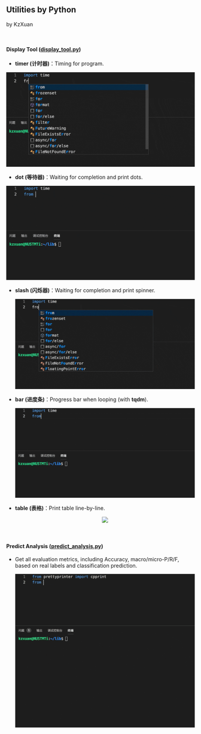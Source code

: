 ## Utilities by Python

by KzXuan

</br>

#### Display Tool ([display_tool.py](./display_tool.py))

* **timer (计时器)**：Timing for program.

<div align='center'>
<img src="./src/timer.gif" width=550>
</div>

* **dot (等待器)**：Waiting for completion and print dots.

<div align='center'>
<img src="./src/dot.gif" width=550>
</div>

* **slash (闪烁器)**：Waiting for completion and print spinner.

  <div align='center'>
  <img src="./src/slash.gif" width=550>
  </div>

* **bar (进度条)**：Progress bar when looping (with **tqdm**).

  <div align='center'>
  <img src="./src/bar.gif" width=550>
  </div>

* **table (表格)**：Print table line-by-line.

  <div align='center'>
  <img src="./src/table.gif" width=550>
  </div>

</br>

#### Predict Analysis ([predict_analysis.py](./predict_analysis.py))

* Get all evaluation metrics, including Accuracy, macro/micro-P/R/F, based on real labels and classification prediction.

  <div align='center'>
  <img src="./src/prfacc.gif" width=550>
  </div>